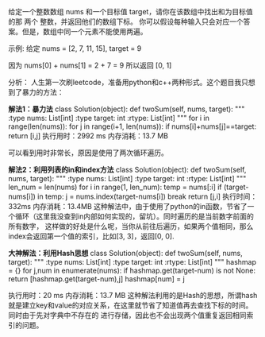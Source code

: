 给定一个整数数组 nums 和一个目标值 target，请你在该数组中找出和为目标值的那 两个 整数，并返回他们的数组下标。
你可以假设每种输入只会对应一个答案。但是，数组中同一个元素不能使用两遍。

示例:
给定 nums = [2, 7, 11, 15], target = 9

因为 nums[0] + nums[1] = 2 + 7 = 9
所以返回 [0, 1]


分析：
人生第一次刷leetcode，准备用python和c++两种形式。这个题目我只想到了暴力的方法：

**解法1：暴力法**
class Solution(object):
    def twoSum(self, nums, target):
        """
        :type nums: List[int]
        :type target: int
        :rtype: List[int]
        """
        for i in range(len(nums)):
            for j in range(i+1, len(nums)):
                if nums[i]+nums[j]==target:
                    return [i,j]
执行用时：2992 ms
内存消耗：13.7 MB

可以看到用时非常长，原因是使用了两次循环遍历。

**解法2：利用列表的in和index方法**
class Solution(object):
    def twoSum(self, nums, target):
        """
        :type nums: List[int]
        :type target: int
        :rtype: List[int]
        """
        len_num = len(nums)
        for i in range(1, len_num):
            temp = nums[:i]
            if (target-nums[i]) in temp:
                j = nums.index(target-nums[i])
                break
        return [j,i]
 执行时间：332ms
 内存消耗：13.4MB
 这种解法中，由于使用了python的in函数，节省了一个循环（这里我没查到in内部如何实现的，留坑）。同时遍历的是当前数字前面的所有数字，
 这样做的好处是什么呢，当你从前往后遍历，如果两个值相同，那么index会返回第一个值的索引，比如[3, 3]，返回[0, 0].
 
 **大神解法：利用Hash思想**
 class Solution(object):
    def twoSum(self, nums, target):
        """
        :type nums: List[int]
        :type target: int
        :rtype: List[int]
        """
        hashmap = {}
        for j,num in enumerate(nums):
            if hashmap.get(target-num) is not None:
                return [hashmap.get(target-num),j]
            hashmap[num] = j
            
 执行用时：20 ms
 内存消耗：13.7 MB
 这种解法利用的是Hash的思想，所谓hash就是建立key和value的对应关系，在这里就节省了知道值再去查找下标的时间。同时由于先对字典中不存在的
 进行存储，因此也不会出现两个值重复返回相同索引的问题。
